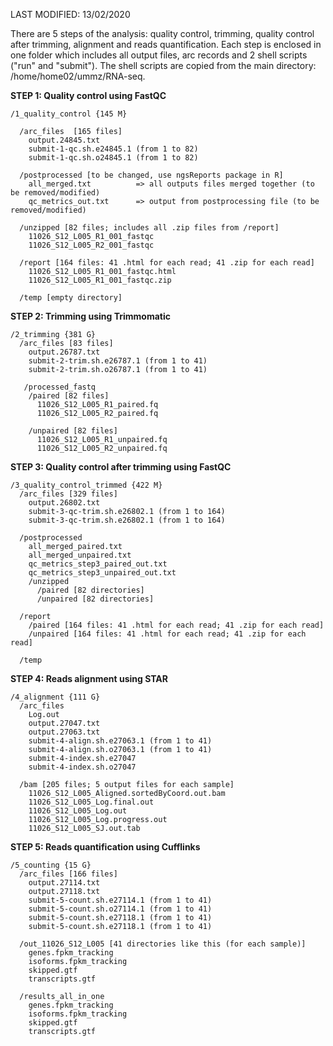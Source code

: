 LAST MODIFIED: 13/02/2020

There are 5 steps of the analysis: quality control, trimming, quality control after trimming, alignment and reads quantification. Each step is enclosed in one folder which includes all output files, arc records and 2 shell scripts ("run" and "submit"). The shell scripts are copied from the main directory: /home/home02/ummz/RNA-seq.


**STEP 1: Quality control using FastQC**
```
/1_quality_control {145 M} 

  /arc_files  [165 files]
    output.24845.txt
    submit-1-qc.sh.e24845.1 (from 1 to 82)
    submit-1-qc.sh.o24845.1 (from 1 to 82)

  /postprocessed [to be changed, use ngsReports package in R]
    all_merged.txt          => all outputs files merged together (to be removed/modified)
    qc_metrics_out.txt      => output from postprocessing file (to be removed/modified)

  /unzipped [82 files; includes all .zip files from /report]
    11026_S12_L005_R1_001_fastqc 
    11026_S12_L005_R2_001_fastqc

  /report [164 files: 41 .html for each read; 41 .zip for each read]
    11026_S12_L005_R1_001_fastqc.html 
    11026_S12_L005_R1_001_fastqc.zip 

  /temp [empty directory]
```

**STEP 2: Trimming using Trimmomatic**
```
/2_trimming {381 G}
  /arc_files [83 files]
    output.26787.txt            
    submit-2-trim.sh.e26787.1 (from 1 to 41) 
    submit-2-trim.sh.o26787.1 (from 1 to 41)
    
   /processed_fastq
    /paired [82 files]
      11026_S12_L005_R1_paired.fq
      11026_S12_L005_R2_paired.fq
      
    /unpaired [82 files]
      11026_S12_L005_R1_unpaired.fq
      11026_S12_L005_R2_unpaired.fq
```

**STEP 3: Quality control after trimming using FastQC**
```
/3_quality_control_trimmed {422 M}
  /arc_files [329 files]
    output.26802.txt
    submit-3-qc-trim.sh.e26802.1 (from 1 to 164)
    submit-3-qc-trim.sh.e26802.1 (from 1 to 164)
    
  /postprocessed
    all_merged_paired.txt
    all_merged_unpaired.txt
    qc_metrics_step3_paired_out.txt
    qc_metrics_step3_unpaired_out.txt
    /unzipped
      /paired [82 directories]
      /unpaired [82 directories]
  
  /report
    /paired [164 files: 41 .html for each read; 41 .zip for each read]
    /unpaired [164 files: 41 .html for each read; 41 .zip for each read]
  
  /temp
```

**STEP 4: Reads alignment using STAR**
```
/4_alignment {111 G}
  /arc_files
    Log.out
    output.27047.txt
    output.27063.txt
    submit-4-align.sh.e27063.1 (from 1 to 41)
    submit-4-align.sh.o27063.1 (from 1 to 41)
    submit-4-index.sh.e27047
    submit-4-index.sh.o27047
    
  /bam [205 files; 5 output files for each sample]
    11026_S12_L005_Aligned.sortedByCoord.out.bam
    11026_S12_L005_Log.final.out
    11026_S12_L005_Log.out
    11026_S12_L005_Log.progress.out
    11026_S12_L005_SJ.out.tab
```

**STEP 5: Reads quantification using Cufflinks**
```
/5_counting {15 G}
  /arc_files [166 files]
    output.27114.txt
    output.27118.txt
    submit-5-count.sh.e27114.1 (from 1 to 41)
    submit-5-count.sh.o27114.1 (from 1 to 41)
    submit-5-count.sh.e27118.1 (from 1 to 41)
    submit-5-count.sh.e27118.1 (from 1 to 41)
    
  /out_11026_S12_L005 [41 directories like this (for each sample)]
    genes.fpkm_tracking  
    isoforms.fpkm_tracking  
    skipped.gtf  
    transcripts.gtf
    
  /results_all_in_one
    genes.fpkm_tracking
    isoforms.fpkm_tracking
    skipped.gtf
    transcripts.gtf
```
  

